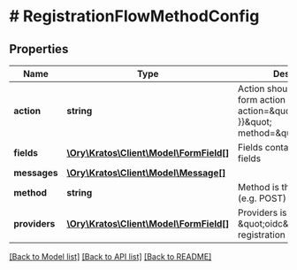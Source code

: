 # # RegistrationFlowMethodConfig

## Properties

Name | Type | Description | Notes
------------ | ------------- | ------------- | -------------
**action** | **string** | Action should be used as the form action URL &#x60;&lt;form action&#x3D;\&quot;{{ .Action }}\&quot; method&#x3D;\&quot;post\&quot;&gt;&#x60;. | 
**fields** | [**\Ory\Kratos\Client\Model\FormField[]**](FormField.md) | Fields contains multiple fields | 
**messages** | [**\Ory\Kratos\Client\Model\Message[]**](Message.md) |  | [optional] 
**method** | **string** | Method is the form method (e.g. POST) | 
**providers** | [**\Ory\Kratos\Client\Model\FormField[]**](FormField.md) | Providers is set for the \&quot;oidc\&quot; registration method. | [optional] 

[[Back to Model list]](../../README.md#documentation-for-models) [[Back to API list]](../../README.md#documentation-for-api-endpoints) [[Back to README]](../../README.md)


